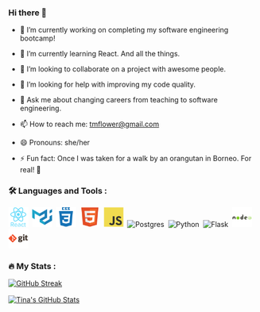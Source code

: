 ### Hi there 👋

- 🔭 I’m currently working on completing my software engineering bootcamp!

- 🌱 I’m currently learning React. And all the things.

- 👯 I’m looking to collaborate on a project with awesome people.

- 🤔 I’m looking for help with improving my code quality.

- 💬 Ask me about changing careers from teaching to software engineering.

- 📫 How to reach me: tmflower@gmail.com

- 😄 Pronouns: she/her

- ⚡ Fun fact: Once I was taken for a walk by an orangutan in Borneo. For real! 🦧 

### :hammer_and_wrench: Languages and Tools :

<div>
  <img src="https://github.com/devicons/devicon/blob/master/icons/react/react-original-wordmark.svg" title="React" alt="React" width="40" height="40"/>&nbsp;
  <img src="https://github.com/devicons/devicon/blob/master/icons/materialui/materialui-original.svg" title="Material UI" alt="Material UI" width="40" height="40"/>&nbsp;
  <img src="https://github.com/devicons/devicon/blob/master/icons/css3/css3-plain-wordmark.svg"  title="CSS3" alt="CSS" width="40" height="40"/>&nbsp;
  <img src="https://github.com/devicons/devicon/blob/master/icons/html5/html5-original.svg" title="HTML5" alt="HTML" width="40" height="40"/>&nbsp;
  <img src="https://github.com/devicons/devicon/blob/master/icons/javascript/javascript-original.svg" title="JavaScript" alt="JavaScript" width="40" height="40"/>&nbsp;    
  <img src="https://cdn.jsdelivr.net/gh/devicons/devicon/icons/postgresql/postgresql-original-wordmark.svg" title="Postgres" alt="Postgres" width="40" height="40"/>&nbsp;
  <img src="https://cdn.jsdelivr.net/gh/devicons/devicon/icons/python/python-original-wordmark.svg" title="Python" alt="Python" width="40" height="40"/>&nbsp;
  <img src="https://cdn.jsdelivr.net/gh/devicons/devicon/icons/flask/flask-original-wordmark.svg" title="Flask" alt="Flask" width="40" height="40"/>&nbsp;        
  <img src="https://github.com/devicons/devicon/blob/master/icons/nodejs/nodejs-original-wordmark.svg" title="NodeJS" alt="NodeJS" width="40" height="40"/>&nbsp;
  <img src="https://github.com/devicons/devicon/blob/master/icons/git/git-original-wordmark.svg" title="Git" **alt="Git" width="40" height="40"/>
</div>

### :fire: My Stats :

[![GitHub Streak](http://github-readme-streak-stats.herokuapp.com?user=tmflower&theme=dark&background=1D1F21)](https://git.io/streak-stats)

<a href="https://github.com/tmflower/tmflower">
  <img align="center" src="https://github-readme-stats.vercel.app/api?username=tmflower&show_icons=true&line_height=27&count_private=true&title_color=ffffff&text_color=c9cacc&icon_color=5CE1E6&bg_color=1d1f21" alt="Tina's GitHub Stats" />
</a>
